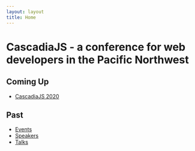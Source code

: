 ```yaml
---
layout: layout
title: Home
---
```

# CascadiaJS - a conference for web developers in the Pacific Northwest

## Coming Up

* [CascadiaJS 2020](https://2020.cascadiajs.com)

## Past

* [Events](/events)
* [Speakers](/speakers)
* [Talks](/talks)